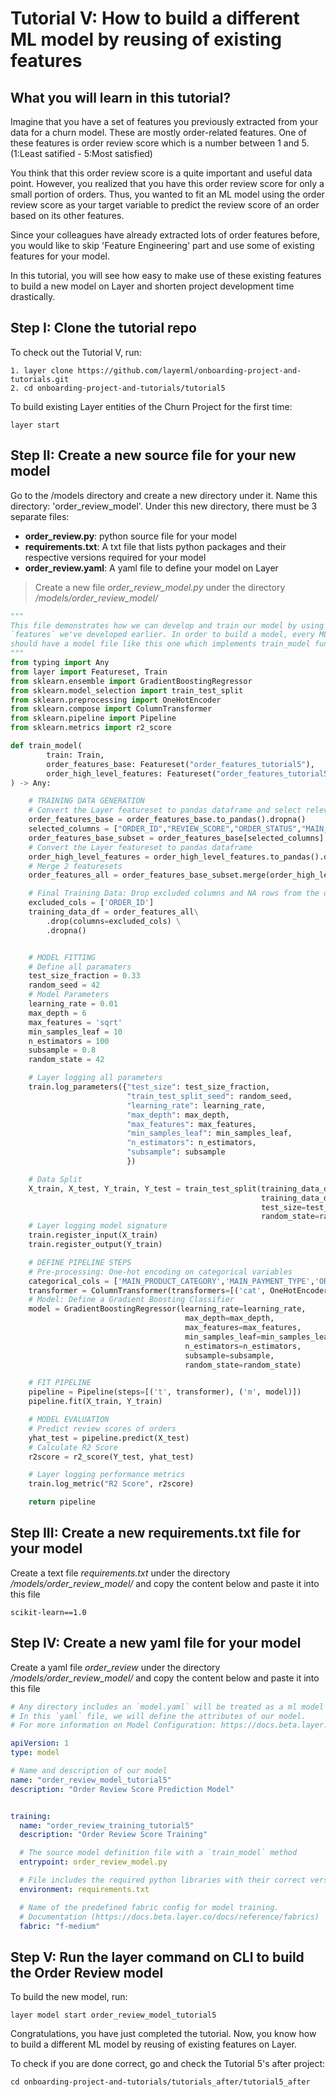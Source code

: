 # Tutorial V: How to build a different ML model by reusing of existing features


## What you will learn in this tutorial?

Imagine that you have a set of features you previously extracted from your data for a churn model. 
These are mostly order-related features. One of these features is order review score which is a number 
between 1 and 5. (1:Least satified - 5:Most satisfied)

You think that this order review score is a quite important and useful data point. However, you realized that you have this order review score for only a small portion of orders. 
Thus, you wanted to fit an ML model using the order review score as your target variable to predict the review score
of an order based on its other features.

Since your colleagues have already extracted lots of order features before, you would like to skip 'Feature Engineering' part
and use some of existing features for your model. 

In this tutorial, you will see how easy to make use of these existing features to build a new model on Layer
and shorten project development time drastically.


## Step I: Clone the tutorial repo
To check out the Tutorial V, run:
```commandline
1. layer clone https://github.com/layerml/onboarding-project-and-tutorials.git
2. cd onboarding-project-and-tutorials/tutorial5
```

To build existing Layer entities of the Churn Project for the first time:
```commandline
layer start
```


## Step II: Create a new source file for your new model
Go to the /models directory and create a new directory under it.
Name this directory: 'order_review_model'. Under this new directory, there must be 3 separate files:
- **order_review.py**: python source file for your model
- **requirements.txt**: A txt file that lists python packages and their respective versions required for your model
- **order_review.yaml**: A yaml file to define your model on Layer


> Create a new file _order_review_model.py_ under the directory _/models/order_review_model/_ 
```python
"""
This file demonstrates how we can develop and train our model by using the
`features` we've developed earlier. In order to build a model, every ML project
should have a model file like this one which implements train_model function.
"""
from typing import Any
from layer import Featureset, Train
from sklearn.ensemble import GradientBoostingRegressor
from sklearn.model_selection import train_test_split
from sklearn.preprocessing import OneHotEncoder
from sklearn.compose import ColumnTransformer
from sklearn.pipeline import Pipeline
from sklearn.metrics import r2_score

def train_model(
        train: Train,
        order_features_base: Featureset("order_features_tutorial5"),
        order_high_level_features: Featureset("order_features_tutorial5_new")
) -> Any:

    # TRAINING DATA GENERATION
    # Convert the Layer featureset to pandas dataframe and select relevant columns (our target variable REVIEW_SCORE is also among these features)
    order_features_base = order_features_base.to_pandas().dropna()
    selected_columns = ["ORDER_ID","REVIEW_SCORE","ORDER_STATUS","MAIN_PRODUCT_CATEGORY","MAIN_PAYMENT_TYPE","DAYS_BETWEEN_ESTIMATE_ACTUAL_DELIVERY","AVG_PRODUCT_NAME_LENGTH","AVG_PRODUCT_DESCRIPTION_LENGTH","AVG_PRODUCT_PHOTOS_QTY"]
    order_features_base_subset = order_features_base[selected_columns]
    # Convert the Layer featureset to pandas dataframe
    order_high_level_features = order_high_level_features.to_pandas().dropna()
    # Merge 2 featuresets
    order_features_all = order_features_base_subset.merge(order_high_level_features, left_on='ORDER_ID', right_on='ORDER_ID', how='left')

    # Final Training Data: Drop excluded columns and NA rows from the data
    excluded_cols = ['ORDER_ID']
    training_data_df = order_features_all\
        .drop(columns=excluded_cols) \
        .dropna()


    # MODEL FITTING
    # Define all paramaters
    test_size_fraction = 0.33
    random_seed = 42
    # Model Parameters
    learning_rate = 0.01
    max_depth = 6
    max_features = 'sqrt'
    min_samples_leaf = 10
    n_estimators = 100
    subsample = 0.8
    random_state = 42

    # Layer logging all parameters
    train.log_parameters({"test_size": test_size_fraction,
                          "train_test_split_seed": random_seed,
                          "learning_rate": learning_rate,
                          "max_depth": max_depth,
                          "max_features": max_features,
                          "min_samples_leaf": min_samples_leaf,
                          "n_estimators": n_estimators,
                          "subsample": subsample
                          })

    # Data Split
    X_train, X_test, Y_train, Y_test = train_test_split(training_data_df.drop(columns=['REVIEW_SCORE']),
                                                        training_data_df.REVIEW_SCORE,
                                                        test_size=test_size_fraction,
                                                        random_state=random_seed)
    # Layer logging model signature
    train.register_input(X_train)
    train.register_output(Y_train)

    # DEFINE PIPELINE STEPS
    # Pre-processing: One-hot encoding on categorical variables
    categorical_cols = ['MAIN_PRODUCT_CATEGORY','MAIN_PAYMENT_TYPE','ORDER_STATUS']
    transformer = ColumnTransformer(transformers=[('cat', OneHotEncoder(handle_unknown='ignore'), categorical_cols)],remainder='passthrough')
    # Model: Define a Gradient Boosting Classifier
    model = GradientBoostingRegressor(learning_rate=learning_rate,
                                       max_depth=max_depth,
                                       max_features=max_features,
                                       min_samples_leaf=min_samples_leaf,
                                       n_estimators=n_estimators,
                                       subsample=subsample,
                                       random_state=random_state)

    # FIT PIPELINE
    pipeline = Pipeline(steps=[('t', transformer), ('m', model)])
    pipeline.fit(X_train, Y_train)

    # MODEL EVALUATION
    # Predict review scores of orders
    yhat_test = pipeline.predict(X_test)
    # Calculate R2 Score
    r2score = r2_score(Y_test, yhat_test)

    # Layer logging performance metrics
    train.log_metric("R2 Score", r2score)

    return pipeline
```
## Step III: Create a new requirements.txt file for your model
Create a text file _requirements.txt_ under the directory _/models/order_review_model/_  and copy the content below and paste it into this file
```commandline
scikit-learn==1.0
```

## Step IV: Create a new yaml file for your model
Create a yaml file _order_review_ under the directory _/models/order_review_model/_  and copy the content below and paste it into this file
```yaml
# Any directory includes an `model.yaml` will be treated as a ml model project.
# In this `yaml` file, we will define the attributes of our model.
# For more information on Model Configuration: https://docs.beta.layer.co/docs/modelcatalog/modelyml

apiVersion: 1
type: model

# Name and description of our model
name: "order_review_model_tutorial5"
description: "Order Review Score Prediction Model"


training:
  name: "order_review_training_tutorial5"
  description: "Order Review Score Training"

  # The source model definition file with a `train_model` method
  entrypoint: order_review_model.py

  # File includes the required python libraries with their correct versions
  environment: requirements.txt

  # Name of the predefined fabric config for model training.
  # Documentation (https://docs.beta.layer.co/docs/reference/fabrics)
  fabric: "f-medium"
```

## Step V: Run the layer command on CLI to build the Order Review model
To build the new model, run:
```commandline
layer model start order_review_model_tutorial5
```

Congratulations, you have just completed the tutorial. Now, you know how to build a different ML model by reusing of existing features on Layer.

To check if you are done correct, go and check the Tutorial 5's after project:
```commandline
cd onboarding-project-and-tutorials/tutorials_after/tutorial5_after
```